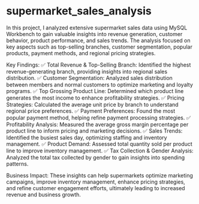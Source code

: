 # supermarket_sales_analysis
In this project, I analyzed extensive supermarket sales data using MySQL Workbench to gain valuable insights into revenue generation, customer behavior, product performance, and sales trends. The analysis focused on key aspects such as top-selling branches, customer segmentation, popular products, payment methods, and regional pricing strategies.

Key Findings:
✅ Total Revenue & Top-Selling Branch: Identified the highest revenue-generating branch, providing insights into regional sales distribution.
✅ Customer Segmentation: Analyzed sales distribution between members and normal customers to optimize marketing and loyalty programs.
✅ Top Grossing Product Line: Determined which product line generates the most income to enhance profitability strategies.
✅ Pricing Strategies: Calculated the average unit price by branch to understand regional price preferences.
✅ Payment Preferences: Found the most popular payment method, helping refine payment processing strategies.
✅ Profitability Analysis: Measured the average gross margin percentage per product line to inform pricing and marketing decisions.
✅ Sales Trends: Identified the busiest sales day, optimizing staffing and inventory management.
✅ Product Demand: Assessed total quantity sold per product line to improve inventory management.
✅ Tax Collection & Gender Analysis: Analyzed the total tax collected by gender to gain insights into spending patterns.

Business Impact:
These insights can help supermarkets optimize marketing campaigns, improve inventory management, enhance pricing strategies, and refine customer engagement efforts, ultimately leading to increased revenue and business growth.
